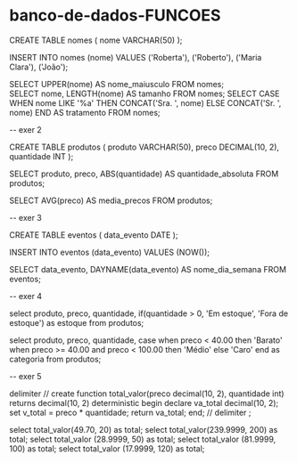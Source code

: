 ﻿# banco-de-dados-FUNCOES

CREATE TABLE nomes (
    nome VARCHAR(50)
);

INSERT INTO nomes (nome)
VALUES
    ('Roberta'),
    ('Roberto'),
    ('Maria Clara'),
    ('João');

SELECT UPPER(nome) AS nome_maiusculo
FROM nomes;    
SELECT nome, LENGTH(nome) AS tamanho
FROM nomes;
SELECT CASE 
WHEN nome LIKE '%a' THEN CONCAT('Sra. ', nome)
ELSE CONCAT('Sr. ', nome)
END AS tratamento
FROM nomes;

-- exer 2

CREATE TABLE produtos (
    produto VARCHAR(50),
    preco DECIMAL(10, 2),
    quantidade INT
); 



SELECT produto, preco, ABS(quantidade) AS quantidade_absoluta
FROM produtos;

SELECT AVG(preco) AS media_precos
FROM produtos;


-- exer 3

CREATE TABLE eventos (
    data_evento DATE
);

INSERT INTO eventos (data_evento)
VALUES (NOW());

SELECT data_evento, DAYNAME(data_evento) AS nome_dia_semana
FROM eventos;

-- exer 4

select
  produto, preco, quantidade,
  if(quantidade > 0, 'Em estoque', 'Fora de estoque') as estoque
from produtos;

select
  produto, preco, quantidade,
  case
    when preco < 40.00 then 'Barato'
    when preco >= 40.00 and preco < 100.00 then 'Médio'
    else 'Caro'
  end as categoria
from produtos;


-- exer 5

delimiter //
create function total_valor(preco decimal(10, 2), quantidade int) returns decimal(10, 2) deterministic
begin
declare va_total decimal(10, 2);
set v_total = preco * quantidade;
return va_total;
end;
// 
delimiter ;

select total_valor(49.70, 20) as total;
select total_valor(239.9999, 200) as total;
select total_valor (28.9999, 50) as total;
select total_valor (81.9999, 100) as total;
select total_valor (17.9999, 120) as total;


